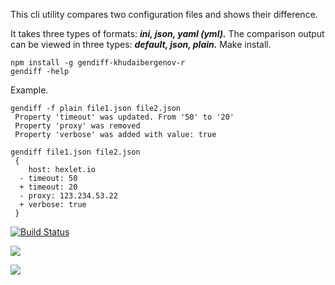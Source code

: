 This cli utility compares two configuration files and shows their difference.

It takes three types of formats: ***ini, json, yaml (yml).***
The comparison output can be viewed in three types: ***default, json, plain.***
Make install.

    npm install -g gendiff-khudaibergenov-r
    gendiff -help
Example.
    
    gendiff -f plain file1.json file2.json
     Property 'timeout' was updated. From '50' to '20'
     Property 'proxy' was removed
     Property 'verbose' was added with value: true
     
    gendiff file1.json file2.json
     {
        host: hexlet.io
      - timeout: 50
      + timeout: 20
      - proxy: 123.234.53.22
      + verbose: true
     }

[![Build Status](https://travis-ci.org/Rustamaha/project-lvl2-s257.svg?branch=master)](https://travis-ci.org/Rustamaha/project-lvl2-s257)

<a href="https://codeclimate.com/github/codeclimate/codeclimate/maintainability"><img src="https://api.codeclimate.com/v1/badges/a99a88d28ad37a79dbf6/maintainability" /></a>

<a href="https://codeclimate.com/github/codeclimate/codeclimate/test_coverage"><img src="https://api.codeclimate.com/v1/badges/a99a88d28ad37a79dbf6/test_coverage" /></a>
  
